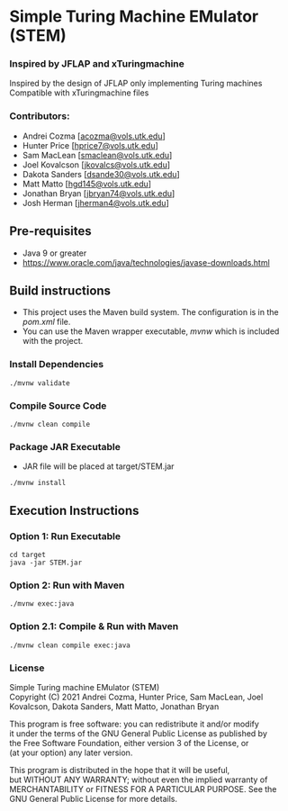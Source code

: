 # Simple Turing Machine EMulator (STEM)

### Inspired by JFLAP and xTuringmachine
Inspired by the design of JFLAP only implementing Turing machines  
Compatible with xTuringmachine files  

### Contributors:
- Andrei Cozma [acozma@vols.utk.edu]     
- Hunter Price [hprice7@vols.utk.edu]   
- Sam MacLean [smaclean@vols.utk.edu]   
- Joel Kovalcson [jkovalcs@vols.utk.edu]    
- Dakota Sanders [dsande30@vols.utk.edu]   
- Matt Matto [hgd145@vols.utk.edu]   
- Jonathan Bryan [jbryan74@vols.utk.edu]   
- Josh Herman [jherman4@vols.utk.edu]   

## Pre-requisites
- Java 9 or greater
- https://www.oracle.com/java/technologies/javase-downloads.html

## Build instructions
- This project uses the Maven build system. The configuration is in the _pom.xml_ file.
- You can use the Maven wrapper executable, _mvnw_ which is included with the project.

### Install Dependencies
```
./mvnw validate
```

### Compile Source Code
```
./mvnw clean compile
```

### Package JAR Executable
- JAR file will be placed at target/STEM.jar
```
./mvnw install
```

## Execution Instructions

### Option 1: Run Executable
```
cd target
java -jar STEM.jar
```

### Option 2: Run with Maven
```
./mvnw exec:java
```

### Option 2.1: Compile & Run with Maven
```
./mvnw clean compile exec:java
```
  
### License
Simple Turing machine EMulator (STEM)  
Copyright (C) 2021 Andrei Cozma, Hunter Price, Sam MacLean,  Joel Kovalcson, Dakota Sanders, Matt Matto, Jonathan Bryan

This program is free software: you can redistribute it and/or modify  
it under the terms of the GNU General Public License as published by  
the Free Software Foundation, either version 3 of the License, or  
(at your option) any later version.

This program is distributed in the hope that it will be useful,  
but WITHOUT ANY WARRANTY; without even the implied warranty of  
MERCHANTABILITY or FITNESS FOR A PARTICULAR PURPOSE.  See the  
GNU General Public License for more details.
